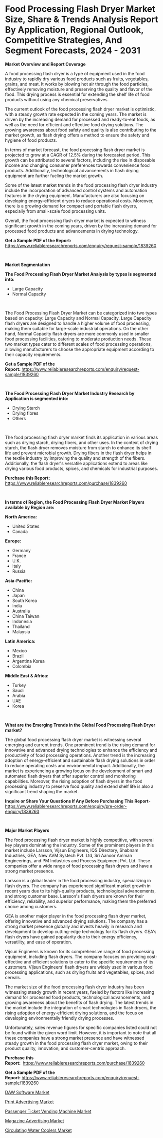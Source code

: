 <p><h1>Food Processing Flash Dryer Market Size, Share & Trends Analysis Report By Application, Regional Outlook, Competitive Strategies, And Segment Forecasts, 2024 - 2031</h1></p><p><strong>Market Overview and Report Coverage</strong></p>
<p><p>A food processing flash dryer is a type of equipment used in the food industry to rapidly dry various food products such as fruits, vegetables, grains, and meat. It works by blowing hot air through the food particles, effectively removing moisture and preserving the quality and flavor of the food. This drying process is essential for extending the shelf life of food products without using any chemical preservatives.</p><p>The current outlook of the food processing flash dryer market is optimistic, with a steady growth rate expected in the coming years. The market is driven by the increasing demand for processed and ready-to-eat foods, as well as the need for efficient and effective food drying solutions. The growing awareness about food safety and quality is also contributing to the market growth, as flash drying offers a method to ensure the safety and hygiene of food products.</p><p>In terms of market forecast, the food processing flash dryer market is projected to grow at a CAGR of 12.5% during the forecasted period. This growth can be attributed to several factors, including the rise in disposable income and changing consumer preferences towards convenience food products. Additionally, technological advancements in flash drying equipment are further fueling the market growth.</p><p>Some of the latest market trends in the food processing flash dryer industry include the incorporation of advanced control systems and automation features in the drying equipment. Manufacturers are also focusing on developing energy-efficient dryers to reduce operational costs. Moreover, there is a growing demand for compact and portable flash dryers, especially from small-scale food processing units.</p><p>Overall, the food processing flash dryer market is expected to witness significant growth in the coming years, driven by the increasing demand for processed food products and advancements in drying technology.</p></p>
<p><strong>Get a Sample PDF of the Report:</strong> <a href="https://www.reliableresearchreports.com/enquiry/request-sample/1839260">https://www.reliableresearchreports.com/enquiry/request-sample/1839260</a></p>
<p>&nbsp;</p>
<p><strong>Market Segmentation</strong></p>
<p><strong>The Food Processing Flash Dryer Market Analysis by types is segmented into:</strong></p>
<p><ul><li>Large Capacity</li><li>Normal Capacity</li></ul></p>
<p>&nbsp;</p>
<p><p>The Food Processing Flash Dryer Market can be categorized into two types based on capacity: Large Capacity and Normal Capacity. Large Capacity flash dryers are designed to handle a higher volume of food processing, making them suitable for large-scale industrial operations. On the other hand, Normal Capacity flash dryers are more commonly used in smaller food processing facilities, catering to moderate production needs. These two market types cater to different scales of food processing operations, allowing manufacturers to choose the appropriate equipment according to their capacity requirements.</p></p>
<p><strong>Get a Sample PDF of the Report:</strong>&nbsp;<a href="https://www.reliableresearchreports.com/enquiry/request-sample/1839260">https://www.reliableresearchreports.com/enquiry/request-sample/1839260</a></p>
<p>&nbsp;</p>
<p><strong>The Food Processing Flash Dryer Market Industry Research by Application is segmented into:</strong></p>
<p><ul><li>Drying Starch</li><li>Drying fibres</li><li>Others</li></ul></p>
<p>&nbsp;</p>
<p><p>The food processing flash dryer market finds its application in various areas such as drying starch, drying fibers, and other uses. In the context of drying starch, the flash dryer removes moisture from starch to enhance its shelf life and prevent microbial growth. Drying fibers in the flash dryer helps in the textile industry by improving the quality and strength of the fibers. Additionally, the flash dryer's versatile applications extend to areas like drying various food products, spices, and chemicals for industrial purposes.</p></p>
<p><strong>Purchase this Report:</strong>&nbsp; <a href="https://www.reliableresearchreports.com/purchase/1839260">https://www.reliableresearchreports.com/purchase/1839260</a></p>
<p>&nbsp;</p>
<p><strong>In terms of Region, the Food Processing Flash Dryer Market Players available by Region are:</strong></p>
<p>
    <p> <strong> North America: </strong>
        <ul>
            <li>United States</li>
            <li>Canada</li>
        </ul>
        </p> 
    <p> <strong> Europe: </strong>
        <ul>
            <li>Germany</li>
            <li>France</li>
            <li>U.K.</li>
            <li>Italy</li>
            <li>Russia</li>
        </ul>
        </p> 
    <p> <strong> Asia-Pacific: </strong>
        <ul>
            <li>China</li>
            <li>Japan</li>
            <li>South Korea</li>
            <li>India</li>
            <li>Australia</li>
            <li>China Taiwan</li>
            <li>Indonesia</li>
            <li>Thailand</li>
            <li>Malaysia</li>
        </ul>
        </p> 
    <p> <strong> Latin America: </strong>
        <ul>
            <li>Mexico</li>
            <li>Brazil</li>
            <li>Argentina Korea</li>
            <li>Colombia</li>
        </ul>
        </p> 
    <p> <strong> Middle East & Africa: </strong>
        <ul>
            <li>Turkey</li>
            <li>Saudi</li>
            <li>Arabia</li>
            <li>UAE</li>
            <li>Korea</li>
        </ul>
    </p>
    </p>
<p>&nbsp;</p>
<p><strong>What are the Emerging Trends in the Global Food Processing Flash Dryer market?</strong></p>
<p><p>The global food processing flash dryer market is witnessing several emerging and current trends. One prominent trend is the rising demand for innovative and advanced drying technologies to enhance the efficiency and productivity of food processing operations. Another trend is the increasing adoption of energy-efficient and sustainable flash drying solutions in order to reduce operating costs and environmental impact. Additionally, the market is experiencing a growing focus on the development of smart and automated flash dryers that offer superior control and monitoring capabilities. Moreover, the rising adoption of flash dryers in the food processing industry to preserve food quality and extend shelf life is also a significant trend shaping the market.</p></p>
<p><strong>Inquire or Share Your Questions If Any Before Purchasing This Report</strong>- <a href="https://www.reliableresearchreports.com/enquiry/pre-order-enquiry/1839260">https://www.reliableresearchreports.com/enquiry/pre-order-enquiry/1839260</a></p>
<p>&nbsp;</p>
<p><strong>Major Market Players</strong></p>
<p><p>The food processing flash dryer market is highly competitive, with several key players dominating the industry. Some of the prominent players in this market include Larsson, Vijsun Engineers, IQS Directory, Shabnam Industries, GEA, New AVM Systech Pvt. Ltd, Sri Aanoor Amman Engineerings, and PM Industries and Process Equipment Pvt. Ltd. These companies offer a wide range of food processing flash dryers and have a strong market presence.</p><p>Larsson is a global leader in the food processing industry, specializing in flash dryers. The company has experienced significant market growth in recent years due to its high-quality products, technological advancements, and strong customer base. Larsson's flash dryers are known for their efficiency, reliability, and superior performance, making them the preferred choice among customers.</p><p>GEA is another major player in the food processing flash dryer market, offering innovative and advanced drying solutions. The company has a strong market presence globally and invests heavily in research and development to develop cutting-edge technology for its flash dryers. GEA's flash dryers have gained popularity due to their energy efficiency, versatility, and ease of operation.</p><p>Vijsun Engineers is known for its comprehensive range of food processing equipment, including flash dryers. The company focuses on providing cost-effective and efficient solutions to cater to the specific requirements of its customers. Vijsun Engineers' flash dryers are widely used in various food processing applications, such as drying fruits and vegetables, spices, and cereals.</p><p>The market size of the food processing flash dryer industry has been witnessing steady growth in recent years, fueled by factors like increasing demand for processed food products, technological advancements, and growing awareness about the benefits of flash drying. The latest trends in the market include the integration of smart technologies in flash dryers, the rising adoption of energy-efficient drying solutions, and the focus on developing environmentally friendly drying processes.</p><p>Unfortunately, sales revenue figures for specific companies listed could not be found within the given word limit. However, it is important to note that all these companies have a strong market presence and have witnessed steady growth in the food processing flash dryer market, owing to their product quality, innovation, and customer-centric approach.</p></p>
<p><strong>Purchase this Report:</strong>&nbsp;&nbsp;<a href="https://www.reliableresearchreports.com/purchase/1839260">https://www.reliableresearchreports.com/purchase/1839260</a></p>
<p></p>
<p><strong>Get a Sample PDF of the Report:</strong>&nbsp;<a href="https://www.reliableresearchreports.com/enquiry/request-sample/1839260">https://www.reliableresearchreports.com/enquiry/request-sample/1839260</a></p>
<p><p><a href="https://medium.com/@alesiabrahimi58/daw-software-market-competitive-analysis-market-trends-and-forecast-to-2030-14b0563b05c7">DAW Software Market</a></p><p><a href="https://medium.com/@kyliemorgan1913/print-advertising-nbsp-market-focuses-on-market-share-size-and-projected-forecast-till-2030-1ddb266bed8d">Print Advertising Market</a></p><p><a href="https://github.com/GroverBarry/Market-Research-Report-List-3/blob/main/passenger-ticket-vending-machine-market.md">Passenger Ticket Vending Machine Market</a></p><p><a href="https://medium.com/@kyliemorgan1913/magazine-advertising-market-analysis-its-cagr-market-segmentation-and-global-industry-overview-95271521d8b6">Magazine Advertising Market</a></p><p><a href="https://github.com/RickHolmes3/Market-Research-Report-List-2/blob/main/circulating-water-coolers-market.md">Circulating Water Coolers Market</a></p></p>